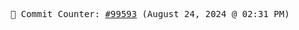 <p align="center">
    <samp>
        📮 Commit Counter: <a href="https://github.com/Javascript-void0/Javascript-void0/commits/main">#99593</a> (August 24, 2024 @ 02:31 PM)
    </samp>
</p>